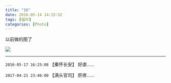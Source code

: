 ```yaml
---
title: "16"
date: 2016-05-14 14:15:52
tags: [福华]
categories: [Photo]
---
```


<p>以前做的图了</p>

![](https://imglf.nosdn.127.net/img/a0Q0UWZOckZvaXZWOUo5U3RTMTh6TXhvK1VMY0pGaWxvOWc2b1NGY0ZVVGFuSnhtT1QzVE93PT0.jpg)

---

`2016-05-17 16:25:08` 【秦怀长安】 好虐……

`2017-04-21 23:46:00` 【满头官司】 肝疼……
